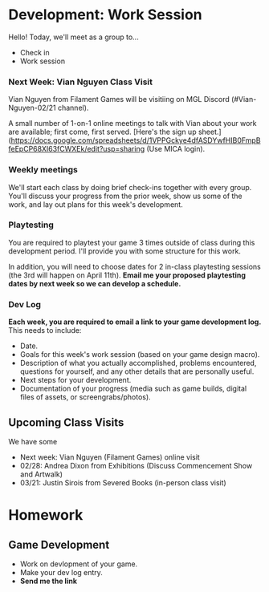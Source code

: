 # Development: Work Session
Hello! Today, we'll meet as a group to...
- Check in
- Work session

### Next Week: Vian Nguyen Class Visit
Vian Nguyen from Filament Games will be visitiing on MGL Discord (#Vian-Nguyen-02/21 channel).

A small number of 1-on-1 online meetings to talk with Vian about your work are available; first come, first served. [Here's the sign up sheet.](https://docs.google.com/spreadsheets/d/1VPPGckye4dfASDYwfHIB0FmpBfeEpCP68XI63fCWXEk/edit?usp=sharing (Use MICA login).

### Weekly meetings
We'll start each class by doing brief check-ins together with every group. You'll discuss your progress from the prior week, show us some of the work, and lay out plans for this week's development.

### Playtesting
You are required to playtest your game 3 times outside of class during this development period. I'll provide you with some structure for this work.

In addition, you will need to choose dates for 2 in-class playtesting sessions (the 3rd will happen on April 11th). **Email me your proposed playtesting dates by next week so we can develop a schedule.**

### Dev Log
**Each week, you are required to email a link to your game development log.** This needs to include:
- Date.
- Goals for this week's work session (based on your game design macro).
- Description of what you actually accomplished, problems encountered, questions for yourself, and any other details that are personally useful.
- Next steps for your development.
- Documentation of your progress (media such as game builds, digital files of assets, or screengrabs/photos).

## Upcoming Class Visits
We have some 
- Next week: Vian Nguyen (Filament Games) online visit
- 02/28: Andrea Dixon from Exhibitions (Discuss Commencement Show and Artwalk)
- 03/21: Justin Sirois from Severed Books (in-person class visit)


# Homework

## Game Development
- Work on devlopment of your game.
- Make your dev log entry.
- **Send me the link**